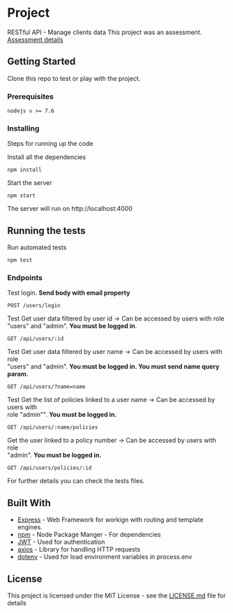 # Project

RESTful API - Manage clients data
This project was an assessment.
[Assessment details](https://www.dropbox.com/sh/gfqisikrhuslbu0/AADUE52toTZKPjM6AHmNrkKMa?dl=0)

## Getting Started

Clone this repo to test or play with the project. 

### Prerequisites

```
nodejs v >= 7.6
```

### Installing

Steps for running up the code

Install all the dependencies

```
npm install
```

Start the server

```
npm start
```
The server will run on http://localhost:4000

## Running the tests

Run automated tests

```
npm test
```

### Endpoints

Test login. **Send body with email property**
```
POST /users/login
```

Test Get	user	data	filtered	by	user	id	->	Can	be	accessed	by	users	with	role	"users"	
and	"admin". **You must be logged in**.
```
GET /api/users/:id
```

Test Get	user	data	filtered	by	user	name	->	Can	be	accessed	by	users	with	role	
"users"	and	"admin". **You must be logged in. You must send name query param.**
```
GET /api/users/?name=name
```

Test Get	the	list	of	policies	linked	to	a	user	name	->	Can	be	accessed	by	users	with	
role	"admin"". **You must be logged in.**
```
GET /api/users/:name/policies
```

Get	the	user	linked	to	a	policy	number	->	Can	be	accessed	by	users	with	role	
"admin". **You must be logged in.**
```
GET /api/users/policies/:id
```

For further details you can check the tests files.

## Built With

* [Express](https://expressjs.com/) - Web Framework for workign with routing and template engines.
* [npm](https://www.npmjs.com/) - Node Package Manger - For dependencies
* [JWT](https://jwt.io) - Used for authentication
* [axios](https://jwt.io) - Library for handling HTTP requests
* [dotenv](https://www.npmjs.com/package/dotenv) - Used for load environment variables in process.env

## License

This project is licensed under the MIT License - see the [LICENSE.md](LICENSE.md) file for details

